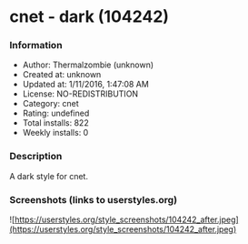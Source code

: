# cnet - dark (104242)

### Information
- Author: Thermalzombie (unknown)
- Created at: unknown
- Updated at: 1/11/2016, 1:47:08 AM
- License: NO-REDISTRIBUTION
- Category: cnet
- Rating: undefined
- Total installs: 822
- Weekly installs: 0


### Description
A dark style for cnet.


### Screenshots (links to userstyles.org)
![https://userstyles.org/style_screenshots/104242_after.jpeg](https://userstyles.org/style_screenshots/104242_after.jpeg)


